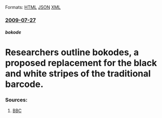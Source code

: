 
Formats: [HTML](/news/2009/07/27/researchers-outline-bokodes-a-proposed-replacement-for-the-black-and-white-stripes-of-the-traditional-barcode.html)  [JSON](/news/2009/07/27/researchers-outline-bokodes-a-proposed-replacement-for-the-black-and-white-stripes-of-the-traditional-barcode.json)  [XML](/news/2009/07/27/researchers-outline-bokodes-a-proposed-replacement-for-the-black-and-white-stripes-of-the-traditional-barcode.xml)  

### [2009-07-27](/news/2009/07/27/index.md)

##### bokode
#  Researchers outline bokodes, a proposed replacement for the black and white stripes of the traditional barcode. 




### Sources:

1. [BBC](http://news.bbc.co.uk/2/hi/technology/8170027.stm)
